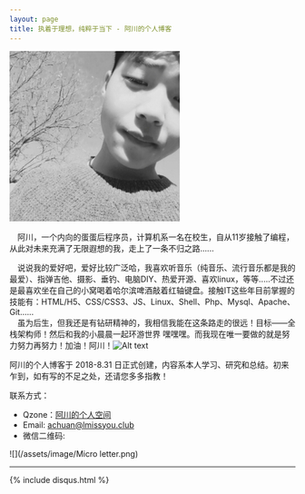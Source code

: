 ```yaml
---
layout: page
title: 执着于理想，纯粹于当下 - 阿川的个人博客
---
```


![](/images/2018-08-30-introduce/head.png)

&emsp;阿川，一个内向的蛋蛋后程序员，计算机系一名在校生，自从11岁接触了编程，从此对未来充满了无限遐想的我，走上了一条不归之路......  

&emsp;说说我的爱好吧，爱好比较广泛哈，我喜欢听音乐（纯音乐、流行音乐都是我的最爱）、指弹吉他、摄影、垂钓、电脑DIY、热爱开源、喜欢linux，等等.....不过还是最喜欢坐在自己的小窝喝着哈尔滨啤酒敲着红轴键盘。接触IT这些年目前掌握的技能有：HTML/H5、CSS/CSS3、JS、Linux、Shell、Php、Mysql、Apache、Git......  
&emsp;虽为后生，但我还是有钻研精神的，我相信我能在这条路走的很远！目标——全栈架构师！然后和我的小晨晨一起环游世界 嘿嘿嘿。而我现在唯一要做的就是努力努力再努力！加油！阿川！![Alt text](https://raw.githubusercontent.com/achuanya/achuanya.github.io/master/assets/image/86.gif "加油！阿川！")  

阿川的个人博客于 2018-8.31 日正式创建，内容系本人学习、研究和总结。初来乍到，如有写的不足之处，还请您多多指教！

联系方式：

- Qzone：[阿川的个人空间](https://user.qzone.qq.com/2434929041)
- Email: <achuan@lmissyou.club>
- 微信二维码:

![](/assets/image/Micro letter.png)


---
{% include disqus.html %}
